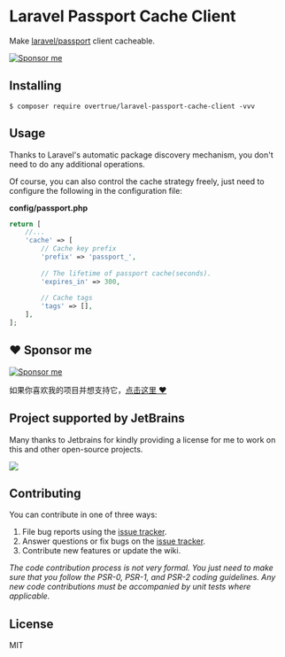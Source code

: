 # Laravel Passport Cache Client

Make [laravel/passport](https://github.com/laravel/passport) client cacheable.

[![Sponsor me](https://github.com/overtrue/overtrue/blob/master/sponsor-me-button-s.svg?raw=true)](https://github.com/sponsors/overtrue)


## Installing

```shell
$ composer require overtrue/laravel-passport-cache-client -vvv
```

## Usage

Thanks to Laravel's automatic package discovery mechanism, you don't need to do any additional operations.

Of course, you can also control the cache strategy freely, just need to configure the following in the configuration file:

**config/passport.php**
```php
return [
    //...
    'cache' => [
        // Cache key prefix
        'prefix' => 'passport_',
        
        // The lifetime of passport cache(seconds).
        'expires_in' => 300,
        
        // Cache tags
        'tags' => [],
    ],
];
```


## :heart: Sponsor me 

[![Sponsor me](https://github.com/overtrue/overtrue/blob/master/sponsor-me.svg?raw=true)](https://github.com/sponsors/overtrue)

如果你喜欢我的项目并想支持它，[点击这里 :heart:](https://github.com/sponsors/overtrue)


## Project supported by JetBrains

Many thanks to Jetbrains for kindly providing a license for me to work on this and other open-source projects.

[![](https://resources.jetbrains.com/storage/products/company/brand/logos/jb_beam.svg)](https://www.jetbrains.com/?from=https://github.com/overtrue)

## Contributing

You can contribute in one of three ways:

1. File bug reports using the [issue tracker](https://github.com/overtrue/laravel-passport-cache-client/issues).
2. Answer questions or fix bugs on the [issue tracker](https://github.com/overtrue/laravel-passport-cache-client/issues).
3. Contribute new features or update the wiki.

_The code contribution process is not very formal. You just need to make sure that you follow the PSR-0, PSR-1, and PSR-2 coding guidelines. Any new code contributions must be accompanied by unit tests where applicable._

## License

MIT
